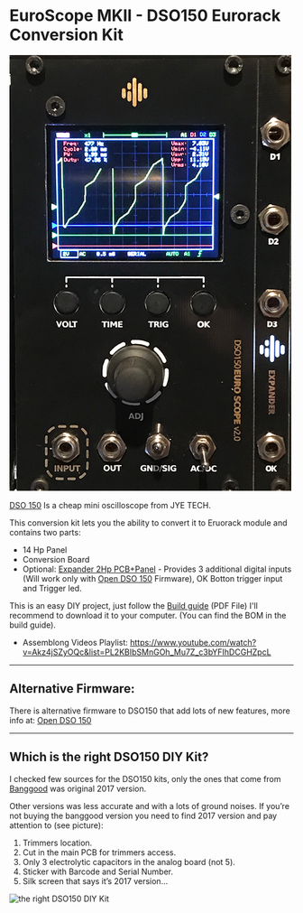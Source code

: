 # EuroScope MKII - DSO150 Eurorack Conversion Kit
![DSO150 EuroScope](EuroScopeV2.png)

[DSO 150](https://www.banggood.com/Orignal-JYE-Tech-DS0150-15001K-DSO-SHELL-DIY-Digital-Oscilloscope-Kit-With-Housing-p-1093865.html?p=PN14171629793201505V&cur_warehouse=CN) Is a cheap mini oscilloscope from JYE TECH.

This conversion kit lets you the ability to convert it to Eruorack module and contains two parts:

* 14 Hp Panel
* Conversion Board
* Optional: [Expander 2Hp PCB+Panel](https://pushermanproductions.com/product/plum-audio-dso150-mk2-oscilloscope-expander-2hp-pcb-panel/) - Provides 3 additional digital inputs (Will work only with [Open DSO 150](https://github.com/michar71/Open-DSO-150) Firmware), OK Botton trigger input and Trigger led.

This is an easy DIY project, just follow the [Build guide](EuroScope_mk2_v2.2-Build_Guide.pdf) (PDF File) I'll recommend to download it to your computer.
(You can find the BOM in the build guide).

* Assemblong Videos Playlist: https://www.youtube.com/watch?v=Akz4jSZyOQc&list=PL2KBIbSMnGOh_Mu7Z_c3bYFIhDCGHZpcL


___________________________________________________
## Alternative Firmware:
There is alternative firmware to DSO150 that add lots of new features, more info at:
[Open DSO 150](https://github.com/michar71/Open-DSO-150)
___________________________________________________
## Which is the right DSO150 DIY Kit?
I checked few sources for the DSO150 kits, only the ones that come from [Banggood](https://www.banggood.com/Orignal-JYE-Tech-DS0150-15001K-DSO-SHELL-DIY-Digital-Oscilloscope-Kit-With-Housing-p-1093865.html?p=PN14171629793201505V&cur_warehouse=CN) was original 2017 version.

Other versions was less accurate and with a lots of ground noises.
If you’re not buying the banggood version you need to find 2017 version and pay attention to (see picture):
1. Trimmers location.
2. Cut in the main PCB for trimmers access.
3. Only 3 electrolytic capacitors in the analog board (not 5).
4. Sticker with Barcode and Serial Number.
5. Silk screen that says it’s 2017 version... 

![the right DSO150 DIY Kit](https://raw.githubusercontent.com/Shayshez/DSO150-Euro-Scope/master/the_right_dso150_kit.jpg)
